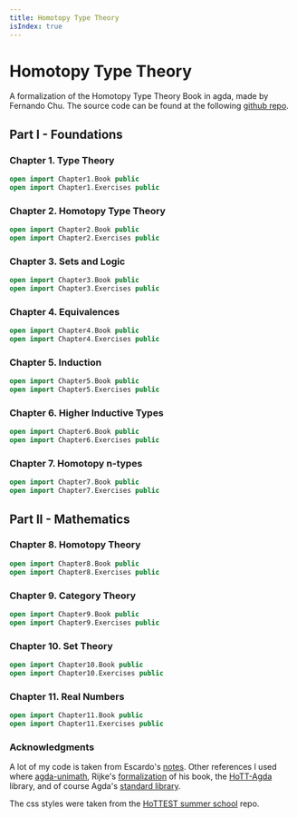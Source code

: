 ```yaml
---
title: Homotopy Type Theory
isIndex: true
---
```


<!--
```agda
module index where
```
-->

# Homotopy Type Theory

A formalization of the Homotopy Type Theory Book in agda, made by Fernando Chu.
The source code can be found at the following [github repo](https://github.com/shiranaiyo/HoTT-Book-Agda).

## Part I - Foundations

### Chapter 1. Type Theory

```agda
open import Chapter1.Book public
open import Chapter1.Exercises public
```

### Chapter 2. Homotopy Type Theory

```agda
open import Chapter2.Book public
open import Chapter2.Exercises public
```

### Chapter 3. Sets and Logic

```agda
open import Chapter3.Book public
open import Chapter3.Exercises public
```

### Chapter 4. Equivalences

```agda
open import Chapter4.Book public
open import Chapter4.Exercises public
```

### Chapter 5. Induction

```agda
open import Chapter5.Book public
open import Chapter5.Exercises public
```

### Chapter 6. Higher Inductive Types

```agda
open import Chapter6.Book public
open import Chapter6.Exercises public
```

### Chapter 7. Homotopy n-types

```agda
open import Chapter7.Book public
open import Chapter7.Exercises public
```

## Part II - Mathematics

### Chapter 8. Homotopy Theory

```agda
open import Chapter8.Book public
open import Chapter8.Exercises public
```

### Chapter 9. Category Theory

```agda
open import Chapter9.Book public
open import Chapter9.Exercises public
```

### Chapter 10. Set Theory

```agda
open import Chapter10.Book public
open import Chapter10.Exercises public
```

### Chapter 11. Real Numbers

```agda
open import Chapter11.Book public
open import Chapter11.Exercises public
```

### Acknowledgments

A lot of my code is taken from Escardo's [notes](https://www.cs.bham.ac.uk/~mhe/HoTT-UF-in-Agda-Lecture-Notes/HoTT-UF-Agda.html).
Other references I used where [agda-unimath](https://unimath.github.io/agda-unimath/), Rijke's [formalization](https://github.com/HoTT-Intro/Agda) of his book, the [HoTT-Agda](https://github.com/HoTT/HoTT-Agda) library, and of course Agda's [standard library](https://github.com/agda/agda-stdlib).

The css styles were taken from the [HoTTEST summer school](https://github.com/martinescardo/HoTTEST-Summer-School) repo.
